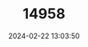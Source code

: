 ---
title: "14958"
category: "Nyctimene malaitensis"
draft: false
date: 2024-02-22 13:03:50
languages:
  English: ["Malaita Tube-nosed Fruit Bat", "Malaita Tube-nosed Bat"]
---